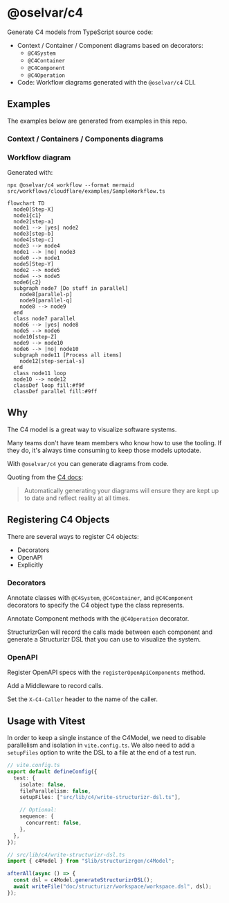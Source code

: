 # @oselvar/c4

Generate C4 models from TypeScript source code:

- Context / Container / Component diagrams based on decorators:
  - `@C4System`
  - `@C4Container`
  - `@C4Component`
  - `@C4Operation`
- Code: Workflow diagrams generated with the `@oselvar/c4` CLI.

## Examples

The examples below are generated from examples in this repo.

### Context / Containers / Components diagrams

### Workflow diagram

Generated with:

    npx @oselvar/c4 workflow --format mermaid src/workflows/cloudflare/examples/SampleWorkflow.ts

```mermaid
flowchart TD
  node0[Step-X]
  node1{c1}
  node2[step-a]
  node1 --> |yes| node2
  node3[step-b]
  node4[step-c]
  node3 --> node4
  node1 --> |no| node3
  node0 --> node1
  node5[Step-Y]
  node2 --> node5
  node4 --> node5
  node6{c2}
  subgraph node7 [Do stuff in parallel]
    node8[parallel-p]
    node9[parallel-q]
    node8 --> node9
  end
  class node7 parallel
  node6 --> |yes| node8
  node5 --> node6
  node10[step-Z]
  node9 --> node10
  node6 --> |no| node10
  subgraph node11 [Process all items]
    node12[step-serial-s]
  end
  class node11 loop
  node10 --> node12
  classDef loop fill:#f9f
  classDef parallel fill:#9ff
```

## Why

The C4 model is a great way to visualize software systems.

Many teams don't have team members who know how to use the tooling.
If they do, it's always time consuming to keep those models uptodate.

With `@oselvar/c4` you can generate diagrams from code.

Quoting from the [C4 docs](https://c4model.com/diagrams/faq#will-the-diagrams-become-outdated-quickly):

> Automatically generating your diagrams will ensure they are kept up to date and reflect reality at all times.

## Registering C4 Objects

There are several ways to register C4 objects:

- Decorators
- OpenAPI
- Explicitly

### Decorators

Annotate classes with `@C4System`, `@C4Container`, and `@C4Component` decorators to specify the C4 object type the class represents.

Annotate Component methods with the `@C4Operation` decorator.

StructurizrGen will record the calls made between each component and generate a Structurizr DSL that you can use to visualize the
system.

### OpenAPI

Register OpenAPI specs with the `registerOpenApiComponents` method.

Add a Middleware to record calls.

Set the `X-C4-Caller` header to the name of the caller.

## Usage with Vitest

In order to keep a single instance of the C4Model, we need to disable
parallelism and isolation in `vite.config.ts`. We also need to add a
`setupFiles` option to write the DSL to a file at the end of a test run.

```ts
// vite.config.ts
export default defineConfig({
  test: {
    isolate: false,
    fileParallelism: false,
    setupFiles: ["src/lib/c4/write-structurizr-dsl.ts"],

    // Optional:
    sequence: {
      concurrent: false,
    },
  },
});
```

```ts
// src/lib/c4/write-structurizr-dsl.ts
import { c4Model } from "$lib/structurizrgen/c4Model";

afterAll(async () => {
  const dsl = c4Model.generateStructurizrDSL();
  await writeFile("doc/structurizr/workspace/workspace.dsl", dsl);
});
```
